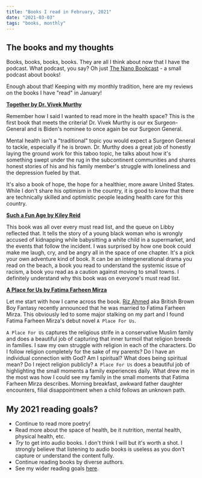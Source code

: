 ```yaml
---
title: "Books I read in February, 2021"
date: "2021-03-03"
tags: "books, monthly"
---
```


## The books and my thoughts

Books, books, books, books. They are all I think about now that I have the podcast. What podcast, you say? Oh just [The Nano Bookcast](https://anchor.fm/naina-raisinghani) - a small podcast about books! 

Enough about that! Keeping with my monthly tradition, here are my reviews on the books I have "read" in January!

**[Together by Dr. Vivek Murthy](https://www.goodreads.com/book/show/43309159-together)**

Remember how I said I wanted to read more in the health space? This is the first book that meets the criteria! Dr. Vivek Murthy is our ex Surgeon-General and is Biden's nominee to once again be our Surgeon General. 

Mental health isn't a "traditional" topic you would expect a Surgeon General to tackle, especially if he is brown. Dr. Murthy does a great job of honestly laying the ground work for this taboo topic, he talks about how it's something swept under the rug in the subcontinent communities and shares honest stories of his and his family member's struggle with loneliness and the depression fueled by that. 

It's also a book of hope, the hope for a healthier, more aware United States. While I don't share his optimism in the country, it is good to know that there are technically skilled and optimistic people leading health care for this country. 

**[Such a Fun Age by Kiley Reid](https://www.goodreads.com/book/show/43923951-such-a-fun-age)**

This book was all over every must read list, and the queue on Libby reflected that. It tells the story of a young black woman who is wrongly accused of kidnapping while babysitting a white child in a supermarket, and the events that follow the incident. I was surprised by how one book could make me laugh, cry, and be angry all in the space of one chapter. It's a pick your own adventure kind of book. It can be an intergenerational drama you read on the beach, a book you read to understand the systemic issue of racism, a book you read as a caution against moving to small towns. I definitely understand why this book was on everyone's must read list. 

**[A Place for Us by Fatima Farheen Mirza](https://www.goodreads.com/book/show/36840397-a-place-for-us)**

Let me start with how I came across the book. [Riz Ahmed](https://en.wikipedia.org/wiki/Riz_Ahmed) aka British Brown Boy Fantasy recently announced that he was married to Fatima Farheen Mirza. This obviously led to some major stalking on my part and I found Fatima Farheen Mirza's debut novel `A Place For Us`. 

`A Place For Us` captures the religious strife in a conservative Muslim family and does a beautiful job of capturing that inner turmoil that religion breeds in families. I saw my own struggle with religion in each of the characters. Do I follow religion completely for the sake of my parents? Do I have an individual connection with God? Am I spiritual? What does being spiritual mean? Do I reject religion publicly? `A Place For Us` does a beautiful job of highlighting the small moments a family experiences daily. What drew me in the most was how I could see my family in the small moments that Fatima Farheen Mirza describes. Morning breakfast, awkward father daughter encounters, filial disappointment when a child follows an unknown path. 

## My 2021 reading goals?

- Continue to read more poetry!
- Read more about the space of health, be it nutrition, mental health, physical health, etc.
- _Try_ to get into audio books. I don't think I will but it's worth a shot. I strongly believe that listening to audio books is useless as you don't capture or understand the content fully. 
- Continue reading books by diverse authors. 
- See my wider reading goals [here](/reading-goals.md).
